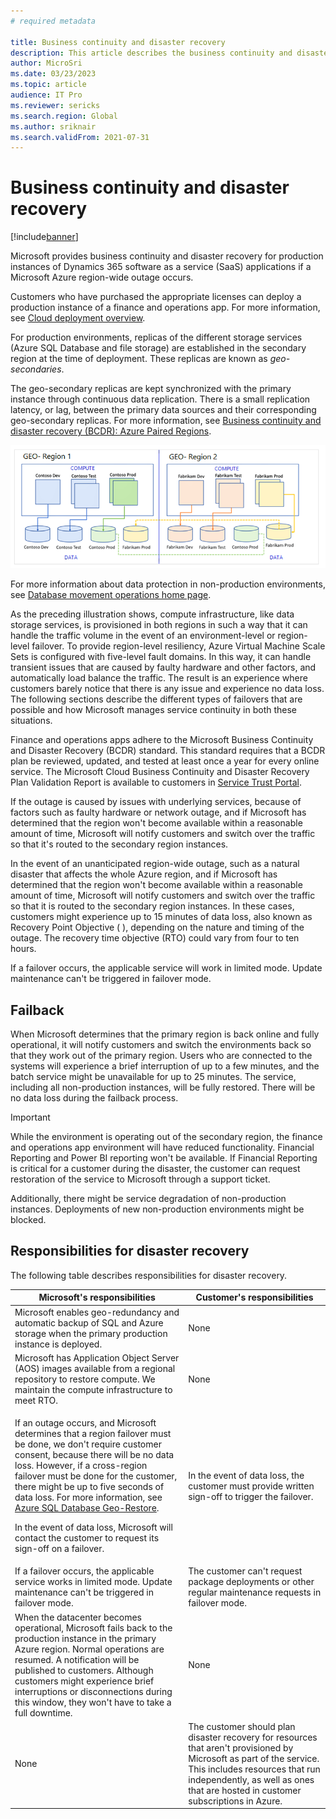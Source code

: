 ```yaml
---
# required metadata

title: Business continuity and disaster recovery
description: This article describes the business continuity and disaster recovery that Microsoft provides for production instances of Microsoft Dynamics 365 SaaS applications if an Azure region-wide outage occurs.
author: MicroSri
ms.date: 03/23/2023
ms.topic: article
audience: IT Pro
ms.reviewer: sericks
ms.search.region: Global
ms.author: sriknair
ms.search.validFrom: 2021-07-31
---
```


# Business continuity and disaster recovery

[!include[banner](../includes/banner.md)]

Microsoft provides business continuity and disaster recovery for production instances of Dynamics 365 software as a service (SaaS) applications if a Microsoft Azure region-wide outage occurs.

Customers who have purchased the appropriate licenses can deploy a production instance of a finance and operations app. For more information, see [Cloud deployment overview](../deployment/cloud-deployment-overview.md).

For production environments, replicas of the different storage services (Azure SQL Database and file storage) are established in the secondary region at the time of deployment. These replicas are known as *geo-secondaries*.

The geo-secondary replicas are kept synchronized with the primary instance through continuous data replication. There is a small replication latency, or lag, between the primary data sources and their corresponding geo-secondary replicas. For more information, see [Business continuity and disaster recovery (BCDR): Azure Paired Regions](/azure/best-practices-availability-paired-regions).

![Geo-secondaries](media/geo-secondary-replicas.png)

For more information about data protection in non-production environments, see [Database movement operations home page](../database/dbmovement-operations.md).

As the preceding illustration shows, compute infrastructure, like data storage services, is provisioned in both regions in such a way that it can handle the traffic volume in the event of an environment-level or region-level failover. To provide region-level resiliency, Azure Virtual Machine Scale Sets is configured with five-level fault domains. In this way, it can handle transient issues that are caused by faulty hardware and other factors, and automatically load balance the traffic. The result is an experience where customers barely notice that there is any issue and experience no data loss. The following sections describe the different types of failovers that are possible and how Microsoft manages service continuity in both these situations.

Finance and operations apps adhere to the Microsoft Business Continuity and Disaster Recovery (BCDR) standard. This standard requires that a BCDR plan be reviewed, updated, and tested at least once a year for every online service. The Microsoft Cloud Business Continuity and Disaster Recovery Plan Validation Report is available to customers in [Service Trust Portal](https://servicetrust.microsoft.com/).

If the outage is caused by issues with underlying services, because of factors such as faulty hardware or network outage, and if Microsoft has determined that the region won't become available within a reasonable amount of time, Microsoft will notify customers and switch over the traffic so that it's routed to the secondary region instances.

In the event of an unanticipated region-wide outage, such as a natural disaster that affects the whole Azure region, and if Microsoft has determined that the region won't become available within a reasonable amount of time, Microsoft will notify customers and switch over the traffic so that it is routed to the secondary region instances. In these cases, customers might experience up to 15 minutes of data loss, also known as Recovery Point Objective (
), depending on the nature and timing of the outage. The recovery time objective (RTO) could vary from four to ten hours.

If a failover occurs, the applicable service will work in limited mode. Update maintenance can't be triggered in failover mode.

## Failback 

When Microsoft determines that the primary region is back online and fully operational, it will notify customers and switch the environments back so that they work out of the primary region. Users who are connected to the systems will experience a brief interruption of up to a few minutes, and the batch service might be unavailable for up to 25 minutes. The service, including all non-production instances, will be fully restored. There will be no data loss during the failback process.

> [!IMPORTANT]
> While the environment is operating out of the secondary region, the finance and operations app environment will have reduced functionality. Financial Reporting and Power BI reporting won't be available. If Financial Reporting is critical for a customer during the disaster, the customer can request restoration of the service to Microsoft through a support ticket.
>
> Additionally, there might be service degradation of non-production instances. Deployments of new non-production environments might be blocked.

## Responsibilities for disaster recovery 

The following table describes responsibilities for disaster recovery.

| Microsoft's responsibilities | Customer's responsibilities |
|------|------|
| Microsoft enables geo-redundancy and automatic backup of SQL and Azure storage when the primary production instance is deployed. | None |
| Microsoft has Application Object Server (AOS) images available from a regional repository to restore compute. We maintain the compute infrastructure to meet RTO. | None |
| <p>If an outage occurs, and Microsoft determines that a region failover must be done, we don't require customer consent, because there will be no data loss. However, if a cross-region failover must be done for the customer, there might be up to five seconds of data loss. For more information, see [Azure SQL Database Geo-Restore](https://azure.microsoft.com/blog/azure-sql-database-geo-restore/).</p><p>In the event of data loss, Microsoft will contact the customer to request its sign-off on a failover.</p> | In the event of data loss, the customer must provide written sign-off to trigger the failover. |
| If a failover occurs, the applicable service works in limited mode. Update maintenance can't be triggered in failover mode. | The customer can't request package deployments or other regular maintenance requests in failover mode. |
| When the datacenter becomes operational, Microsoft fails back to the production instance in the primary Azure region. Normal operations are resumed. A notification will be published to customers. Although customers might experience brief interruptions or disconnections during this window, they won't have to take a full downtime. | None |
| None | The customer should plan disaster recovery for resources that aren't provisioned by Microsoft as part of the service. This includes resources that run independently, as well as ones that are hosted in customer subscriptions in Azure. |


